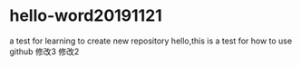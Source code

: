 # hello-word20191121
a test for learning to create new repository
hello,this is a test for how to use github
修改3
修改2
